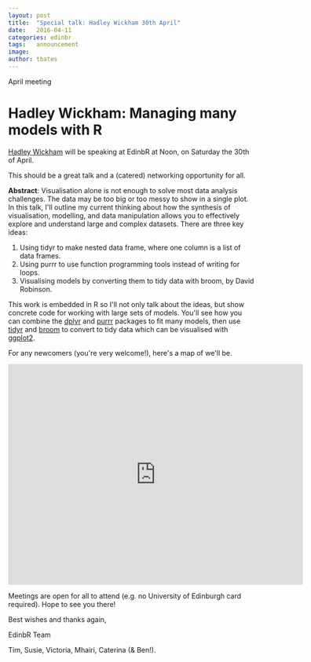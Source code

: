 ```yaml
---
layout: post
title:  "Special talk: Hadley Wickham 30th April"
date:   2016-04-11
categories: edinbr
tags:   announcement
image:
author: tbates
---
```

April meeting 

# Hadley Wickham: Managing many models with R 

[Hadley Wickham](http://hadley.nz) will be speaking at EdinbR at Noon, on Saturday the 30th of April.

This should be a great talk and a (catered) networking opportunity for all.

**Abstract**: Visualisation alone is not enough to solve most data analysis challenges. The data may be too big or too messy to show in a single plot. In this talk, I'll outline my current thinking about how the synthesis of visualisation, modelling, and data manipulation allows you to effectively explore and understand large and complex datasets. There are three key ideas: 

1. Using tidyr to make nested data frame, where one column is a list of data frames.
2. Using purrr to use function programming tools instead of writing for loops.
3. Visualising models by converting them to tidy data with broom, by David Robinson. 

This work is embedded in R so I'll not only talk about the ideas, but show concrete code for working with large sets of models. You'll see how you can combine the [dplyr](http://cran.rstudio.com/web/packages/dplyr) and [purrr](http://cran.rstudio.com/web/packages/purrr) packages to fit many models, then use [tidyr](http://cran.rstudio.com/web/packages/tidy) and [broom](http://cran.rstudio.com/web/packages/broom) to convert to tidy data which can be visualised with [ggplot2]((http://cran.rstudio.com/web/packages/ggplot2)).

For any newcomers (you're very welcome!), here's a map of we'll be.

<iframe src="https://www.google.com/maps/embed?pb=!1m18!1m12!1m3!1d2234.2857959093512!2d-3.1896144261229358!3d55.944418290254944!2m3!1f0!2f0!3f0!3m2!1i1024!2i768!4f13.1!3m3!1m2!1s0x4887c7837b340937%3A0xaf82184629da8aed!2s7+George+Square%2C+Edinburgh+EH8!5e0!3m2!1sen!2suk!4v1447278868342" width="600" height="450" frameborder="0" style="border:0" allowfullscreen></iframe>

Meetings are open for all to attend (e.g. no University of Edinburgh card required). Hope to see you there!

Best wishes and thanks again, 

EdinbR Team

Tim, Susie, Victoria, Mhairi, Caterina (& Ben!).